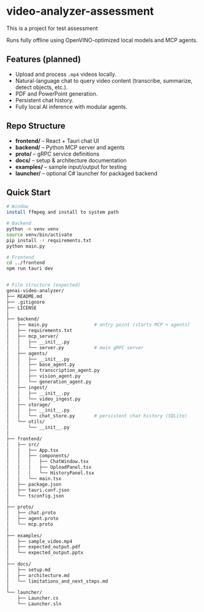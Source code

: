# video-analyzer-assessment
This is a project for test assessment

Runs fully offline using OpenVINO-optimized local models and MCP agents.

## Features (planned)
- Upload and process `.mp4` videos locally.
- Natural-language chat to query video content (transcribe, summarize, detect objects, etc.).
- PDF and PowerPoint generation.
- Persistent chat history.
- Fully local AI inference with modular agents.

## Repo Structure
- **frontend/** – React + Tauri chat UI
- **backend/** – Python MCP server and agents
- **proto/** – gRPC service definitions
- **docs/** – setup & architecture documentation
- **examples/** – sample input/output for testing
- **launcher/** – optional C# launcher for packaged backend

## Quick Start
```bash
# Window
install ffmpeg and install to system path

# Backend
python -m venv venv
source venv/bin/activate
pip install -r requirements.txt
python main.py

# Frontend
cd ../frontend
npm run tauri dev


# File structure (expected)
genai-video-analyzer/
├── README.md
├── .gitignore
├── LICENSE
│
├── backend/
│   ├── main.py                 # entry point (starts MCP + agents)
│   ├── requirements.txt
│   ├── mcp_server/
│   │   ├── __init__.py
│   │   └── server.py           # main gRPC server
│   ├── agents/
│   │   ├── __init__.py
│   │   ├── base_agent.py
│   │   ├── transcription_agent.py
│   │   ├── vision_agent.py
│   │   └── generation_agent.py
│   ├── ingest/
│   │   ├── __init__.py
│   │   └── video_ingest.py
│   ├── storage/
│   │   ├── __init__.py
│   │   └── chat_store.py       # persistent chat history (SQLite)
│   └── utils/
│       └── __init__.py
│
├── frontend/
│   ├── src/
│   │   ├── App.tsx
│   │   ├── components/
│   │   │   ├── ChatWindow.tsx
│   │   │   ├── UploadPanel.tsx
│   │   │   └── HistoryPanel.tsx
│   │   └── main.tsx
│   ├── package.json
│   ├── tauri.conf.json
│   └── tsconfig.json
│
├── proto/
│   ├── chat.proto
│   ├── agent.proto
│   └── mcp.proto
│
├── examples/
│   ├── sample_video.mp4
│   ├── expected_output.pdf
│   └── expected_output.pptx
│
├── docs/
│   ├── setup.md
│   ├── architecture.md
│   └── limitations_and_next_steps.md
│
└── launcher/
    ├── Launcher.cs
    └── Launcher.sln
